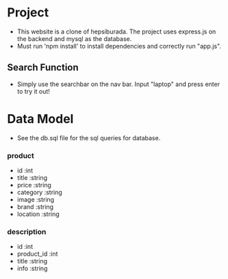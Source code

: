 # Project

- This website is a clone of hepsiburada. The project uses express.js on the backend and mysql as the database.
- Must run 'npm install' to install dependencies and correctly run "app.js".

## Search Function

- Simply use the searchbar on the nav bar. Input "laptop" and press enter to try it out!

# Data Model

- See the db.sql file for the sql queries for database.

### product
- id            :int
- title         :string
- price         :string
- category      :string
- image         :string
- brand         :string
- location      :string

### description
- id            :int
- product_id    :int
- title         :string
- info          :string
